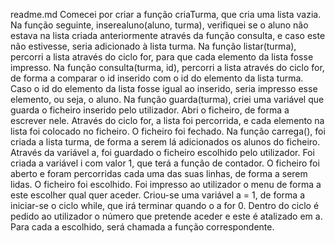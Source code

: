 readme.md
Comecei por criar a função criaTurma, que cria uma lista vazia.
Na função seguinte, inserealuno(aluno, turma), verifiquei se o aluno não estava na lista criada anteriormente através da função consulta, e caso este não estivesse, seria adicionado à lista turma.
Na função listar(turma), percorri a lista através do ciclo for, para que cada elemento da lista fosse impresso.
Na função consulta(turma, id), percorri a lista através do ciclo for, de forma a comparar o id inserido com o id do elemento da lista turma. Caso o id do elemento da lista fosse igual ao inserido, seria impresso esse elemento, ou seja, o aluno.
Na função guarda(turma), criei uma variável que guarda o ficheiro inserido pelo utilizador. Abri o ficheiro, de forma a escrever nele. Através do ciclo for, a lista foi percorrida, e cada elemento na lista foi colocado no ficheiro. O ficheiro foi fechado.
Na função carrega(), foi criada a lista turma, de forma a serem lá adicionados os alunos do ficheiro. Através da variável a, foi guardado o ficheiro escolhido pelo utilizador. Foi criada a variável i com valor 1, que terá a função de contador. O ficheiro foi aberto e foram percorridas cada uma das suas linhas, de forma a serem lidas. O ficheiro foi escolhido.
Foi impresso ao utilizador o menu de forma a este escolher qual quer aceder. 
Criou-se uma variável a = 1, de forma a iniciar-se o ciclo while, que irá terminar quando o a for 0. Dentro do ciclo é pedido ao utilizador o número que pretende aceder e este é atalizado em a. Para cada a escolhido, será chamada a função correspondente.